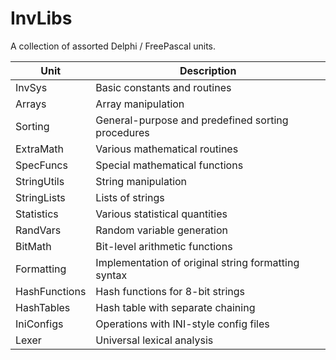 # InvLibs
A collection of assorted Delphi / FreePascal units. 

Unit | Description
-----|------------
InvSys | Basic constants and routines
Arrays | Array manipulation
Sorting | General-purpose and predefined sorting procedures
ExtraMath | Various mathematical routines 
SpecFuncs | Special mathematical functions
StringUtils | String manipulation
StringLists | Lists of strings
Statistics | Various statistical quantities
RandVars | Random variable generation
BitMath | Bit-level arithmetic functions
Formatting | Implementation of original string formatting syntax
HashFunctions | Hash functions for 8-bit strings
HashTables | Hash table with separate chaining
IniConfigs | Operations with INI-style config files
Lexer | Universal lexical analysis
